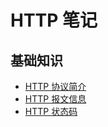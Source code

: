# HTTP 笔记

## 基础知识

* [HTTP 协议简介](./http协议简介.md)
* [HTTP 报文信息](./http报文信息.md)
* [HTTP 状态码](./http状态码.md)